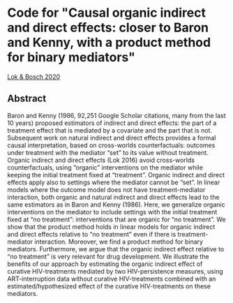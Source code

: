 # Code for "Causal organic indirect and direct effects: closer to Baron and Kenny, with a product method for binary mediators" 

[Lok & Bosch 2020](https://arxiv.org/abs/1903.04697)

## Abstract

Baron and Kenny (1986, 92,251 Google Scholar citations, many from the last 10 years) proposed estimators of indirect and direct effects: the
part of a treatment effect that is mediated by a covariate and the part that
is not. Subsequent work on natural indirect and direct effects provides a
formal causal interpretation, based on cross-worlds counterfactuals: outcomes under treatment with the mediator “set” to its value without treatment. Organic indirect and direct effects (Lok 2016) avoid cross-worlds
counterfactuals, using “organic” interventions on the mediator while keeping the initial treatment fixed at “treatment”. Organic indirect and direct
effects apply also to settings where the mediator cannot be “set”. In linear models where the outcome model does not have treatment-mediator
interaction, both organic and natural indirect and direct effects lead to
the same estimators as in Baron and Kenny (1986). Here, we generalize
organic interventions on the mediator to include settings with the initial
treatment fixed at “no treatment”: interventions that are organic for “no
treatment”. We show that the product method holds in linear models for
organic indirect and direct effects relative to “no treatment” even if there is
treatment-mediator interaction. Moreover, we find a product method for
binary mediators. Furthermore, we argue that the organic indirect effect
relative to “no treatment” is very relevant for drug development. We illustrate the benefits of our approach by estimating the organic indirect effect
of curative HIV-treatments mediated by two HIV-persistence measures,
using ART-interruption data without curative HIV-treatments combined
with an estimated/hypothesized effect of the curative HIV-treatments on
these mediators.

